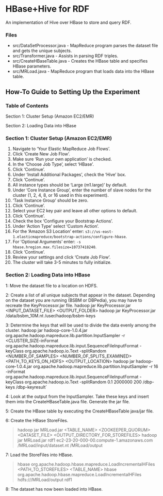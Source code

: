 # HBase+Hive for RDF

An implementation of Hive over HBase to store and query RDF.

### Files
* src/DataSetProcessor.java - MapReduce program parses the dataset file and gets the unique subjects.
* src/Transformer.java - Assists in parsing RDF triples.
* src/CreateHBaseTable.java - Creates the HBase table and specifies HBase parameters.
* src/MRLoad.java - MapReduce program that loads data into the HBase table.


## How-To Guide to Setting Up the Experiment
### Table of Contents
Section 1: Cluster Setup (Amazon EC2/EMR)

Section 2: Loading Data into HBase

### Section 1: Cluster Setup (Amazon EC2/EMR)

1. Navigate to ‘Your Elastic MapReduce Job Flows’.
2. Click ‘Create New Job Flow’.
3. Make sure ‘Run your own application’ is checked.
4. In the ‘Choose Job Type’, select ‘HBase’.
5. Click ‘Continue’.
6. Under ‘Install Additional Packages’, check the ‘Hive’ box.
7. Click ‘Continue’.
8. All instance types should be ‘Large (m1.large)’ by default.
9. Under ‘Core Instance Group’, enter the number of slave nodes for the cluster (1, 2, 4, 8, or 16 used in this experiment).
10.	‘Task Instance Group’ should be zero.
11.	Click ‘Continue’.
12.	Select your EC2 key pair and leave all other options to default.
13.	Click ‘Continue’.
14.	Check the box ‘Configure your Bootstrap Actions’.
15. Under ‘Action Type’ select ‘Custom Action’.
16. For the ‘Amazon S3 Location’ enter: `s3://us-east-1.elasticmapreduce/bootstrap-actions/configure-hbase`.
17. For ‘Optional Arguments’ enter: `-s hbase.hregion.max.filesize=10737418240`.
18. Click ‘Continue’.
19. Review your settings and click ‘Create Job Flow’.
20. The cluster will take 3-5 minutes to fully initialize. 

### Section 2: Loading Data into HBase
1: Move the dataset file to a location on HDFS.

2: Create a list of all unique subjects that appear in the dataset. Depending on the dataset you are running (BSBM or DBPedia), you may have to recreate the KeyProcessor.jar file.
 	hadoop jar KeyProcessor.jar <INPUT_DATASET_FILE> <OUTPUT_FOLDER>
 	hadoop jar KeyProcessor.jar /data/bsbm_10M.nt /user/hadoop/bsbm-keys

3: Determine the keys that will be used to divide the data evenly among the cluster.
 	hadoop jar hadoop-core-1.0.4.jar org.apache.hadoop.mapreduce.lib.partition.InputSampler -r <CLUSTER_SIZE-inFormat org.apache.hadoop.mapreduce.lib.input.SequenceFileInputFormat -keyClass org.apache.hadoop.io.Text -splitRandom <PROBABILITY> <NUMBER_OF_SAMPLES> <NUMBER_OF_SPLITS_EXAMINED> <PATH_TO_KEYS_ON_HDFS> <OUTPUT_LOCATION>
 	hadoop jar hadoop-core-1.0.4.jar org.apache.hadoop.mapreduce.lib.partition.InputSampler -r 16 -inFormat org.apache.hadoop.mapreduce.lib.input.SequenceFileInputFormat -keyClass org.apache.hadoop.io.Text -splitRandom 0.1 2000000 200 /dbp-keys /dbp-keyresult`

4: Look at the output from the InputSampler. Take these keys and insert them into the CreateHBaseTable.java file. Generate the jar file.

5: Create the HBase table by executing the CreateHBaseTable java/jar file.

6: Create the HBase StoreFiles.
> 	hadoop jar MRLoad.jar <TABLE_NAME> <ZOOKEEPER_QUORUM> <DATASET_FILE> <OUTPUT_DIRECTORY_FOR_STOREFILES>
> 	hadoop jar MRLoad.jar rdf1 ec2-23-20-000-00.compute-1.amazonaws.com /MRLoad/input/dataset.nt /MRLoad/output

7: Load the StoreFiles into HBase.
> 	hbase org.apache.hadoop.hbase.mapreduce.LoadIncrementalHFiles <PATH_TO_STOREFILES> <TABLE_NAME>
> 	hbase org.apache.hadoop.hbase.mapreduce.LoadIncrementalHFiles hdfs:///MRLoad/output rdf1
	
8: The dataset has now been loaded into HBase.
